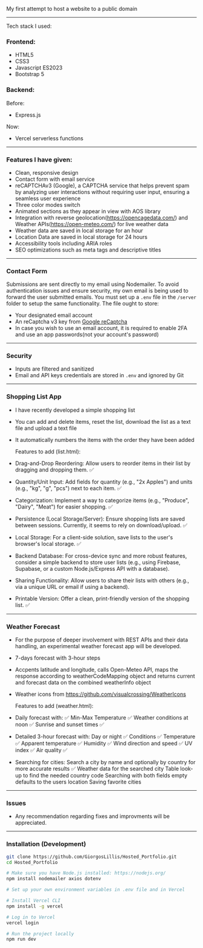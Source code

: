 My first attempt to host a website to a public domain

---

Tech stack I used:

### Frontend:

- HTML5
- CSS3
- Javascript ES2023
- Bootstrap 5

### Backend:

Before:

- Express.js

Now:

- Vercel serverless functions
---

### Features I have given:

- Clean, responsive design
- Contact form with email service
- reCAPTCHAv3 (Google), a CAPTCHA service that helps prevent spam by analyzing user interactions without requiring user input, ensuring a seamless user experience
- Three color modes switch
- Animated sections as they appear in view with AOS library
- Integration with reverse geolocation(https://opencagedata.com/) and Weather APIs(https://open-meteo.com/) for live weather data
- Weather data are saved in local storage for an hour
- Location Data are saved in local storage for 24 hours
- Accessibility tools including ARIA roles
- SEO optimizations such as meta tags and descriptive titles

---

### Contact Form

Submissions are sent directly to my email using Nodemailer. To avoid authentication issues and ensure security, my own email is being used to forward the user submitted emails.
You must set up a `.env` file in the `/server` folder to setup the same functionality. The file ought to store:

- Your designated email account
- An reCaptcha v3 key from [Google reCaptcha](https://cloud.google.com/security/products/recaptcha?hl=el)
- In case you wish to use an email account, it is required to enable 2FA and use an app passwords(not your account's password)

---

### Security

- Inputs are filtered and sanitized
- Email and API keys credentials are stored in `.env` and ignored by Git

---

### Shopping List App

- I have recently developed a simple shopping list
- You can add and delete items, reset the list, download the list as a text file and upload a text file
- It automatically numbers the items with the order they have been added

  Features to add (list.html):
- Drag-and-Drop Reordering: Allow users to reorder items in their list by dragging and dropping them.  ✅
- Quantity/Unit Input: Add fields for quantity (e.g., "2x Apples") and units (e.g., "kg", "g", "pcs") next to each item. ✅
- Categorization: Implement a way to categorize items (e.g., "Produce", "Dairy", "Meat") for easier shopping. ✅
- Persistence (Local Storage/Server): Ensure shopping lists are saved between sessions. Currently, it seems to rely on download/upload. ✅
- Local Storage: For a client-side solution, save lists to the user's browser's local storage. ✅
- Backend Database: For cross-device sync and more robust features, consider a simple backend to store user lists (e.g., using Firebase, Supabase, or a custom Node.js/Express API with a database).
- Sharing Functionality: Allow users to share their lists with others (e.g., via a unique URL or email if using a backend).
- Printable Version: Offer a clean, print-friendly version of the shopping list. ✅

---
 
### Weather Forecast

- For the purpose of deeper involvement with REST APIs and their data handling, an experimental weather forecast app will be developed.
- 7-days forecast with 3-hour steps 
- Accpents latitude and longitude, calls Open-Meteo API, maps the response according to weatherCodeMapping object 
  and returns current and forecast data on the combined weatherInfo object
- Weather icons from https://github.com/visualcrossing/WeatherIcons

  Features to add (weather.html):
-   Daily forecast with: ✅
    Min-Max Temperature ✅
    Weather conditions at noon ✅
    Sunrise and sunset times ✅

-   Detailed 3-hour forecast with:
    Day or night ✅
    Conditions ✅
    Temperature ✅
    Apparent temperature ✅
    Humidity ✅
    Wind direction and speed ✅
    UV index ✅ 
    Air quality ✅

-   Searching for cities:
    Search a city by name and optionally by country for more accurate results ✅
      Weather data for the searched city 
      Table look-up to find the needed country code 
      Searching with both fields empty defaults to the users location 
      Saving favorite cities
---

### Issues

- Any recommendation regarding fixes and improvments will be appreciated.

---

### Installation (Development)

```bash
git clone https://github.com/GiorgosLillis/Hosted_Portfolio.git
cd Hosted_Portfolio

# Make sure you have Node.js installed: https://nodejs.org/
npm install nodemailer axios dotenv

# Set up your own environment variables in .env file and in Vercel 

# Install Vercel CLI
npm install -g vercel

# Log in to Vercel
vercel login

# Run the project locally
npm run dev

```
